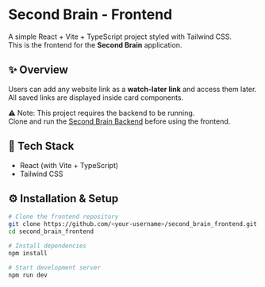 # Second Brain - Frontend

A simple React + Vite + TypeScript project styled with Tailwind CSS.  
This is the frontend for the **Second Brain** application.

## ✨ Overview
Users can add any website link as a **watch-later link** and access them later.  
All saved links are displayed inside card components.

⚠️ Note: This project requires the backend to be running.  
Clone and run the [Second Brain Backend](https://github.com/<your-username>/second_brain_backend) before using the frontend.

## 🚀 Tech Stack
- React (with Vite + TypeScript)
- Tailwind CSS

## ⚙️ Installation & Setup

```bash
# Clone the frontend repository
git clone https://github.com/<your-username>/second_brain_frontend.git
cd second_brain_frontend

# Install dependencies
npm install

# Start development server
npm run dev
